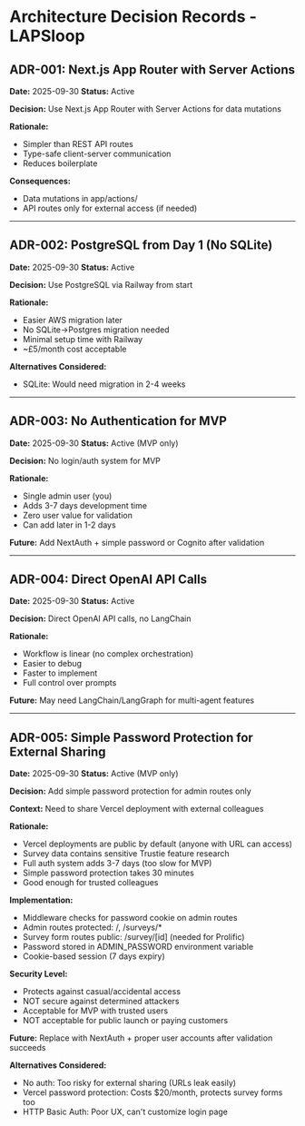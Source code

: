 # Architecture Decision Records - LAPSloop

## ADR-001: Next.js App Router with Server Actions
**Date:** 2025-09-30
**Status:** Active

**Decision:** Use Next.js App Router with Server Actions for data mutations

**Rationale:**
- Simpler than REST API routes
- Type-safe client-server communication
- Reduces boilerplate

**Consequences:**
- Data mutations in app/actions/
- API routes only for external access (if needed)

---

## ADR-002: PostgreSQL from Day 1 (No SQLite)
**Date:** 2025-09-30
**Status:** Active

**Decision:** Use PostgreSQL via Railway from start

**Rationale:**
- Easier AWS migration later
- No SQLite→Postgres migration needed
- Minimal setup time with Railway
- ~£5/month cost acceptable

**Alternatives Considered:**
- SQLite: Would need migration in 2-4 weeks

---

## ADR-003: No Authentication for MVP
**Date:** 2025-09-30
**Status:** Active (MVP only)

**Decision:** No login/auth system for MVP

**Rationale:**
- Single admin user (you)
- Adds 3-7 days development time
- Zero user value for validation
- Can add later in 1-2 days

**Future:** Add NextAuth + simple password or Cognito after validation

---

## ADR-004: Direct OpenAI API Calls
**Date:** 2025-09-30
**Status:** Active

**Decision:** Direct OpenAI API calls, no LangChain

**Rationale:**
- Workflow is linear (no complex orchestration)
- Easier to debug
- Faster to implement
- Full control over prompts

**Future:** May need LangChain/LangGraph for multi-agent features

---

## ADR-005: Simple Password Protection for External Sharing
**Date:** 2025-09-30
**Status:** Active (MVP only)

**Decision:** Add simple password protection for admin routes only

**Context:** Need to share Vercel deployment with external colleagues

**Rationale:**
- Vercel deployments are public by default (anyone with URL can access)
- Survey data contains sensitive Trustie feature research
- Full auth system adds 3-7 days (too slow for MVP)
- Simple password protection takes 30 minutes
- Good enough for trusted colleagues

**Implementation:**
- Middleware checks for password cookie on admin routes
- Admin routes protected: /, /surveys/*
- Survey form routes public: /survey/[id] (needed for Prolific)
- Password stored in ADMIN_PASSWORD environment variable
- Cookie-based session (7 days expiry)

**Security Level:**
- Protects against casual/accidental access
- NOT secure against determined attackers
- Acceptable for MVP with trusted users
- NOT acceptable for public launch or paying customers

**Future:** Replace with NextAuth + proper user accounts after validation succeeds

**Alternatives Considered:**
- No auth: Too risky for external sharing (URLs leak easily)
- Vercel password protection: Costs $20/month, protects survey forms too
- HTTP Basic Auth: Poor UX, can't customize login page
